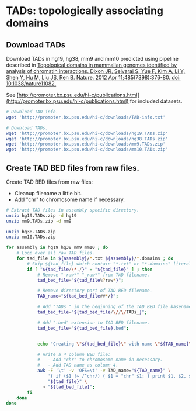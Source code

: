 # TADs: topologically associating domains

## Download TADs

Download TADs in hg19, hg38, mm9 and mm10 predicted using pipeline described in
[Topological domains in mammalian genomes identified by analysis of chromatin interactions.
 Dixon JR, Selvaraj S, Yue F, Kim A, Li Y, Shen Y, Hu M, Liu JS, Ren B.
 Nature. 2012 Apr 11;485(7398):376-80. doi: 10.1038/nature11082.
](https://www.ncbi.nlm.nih.gov/pubmed/22495300)

See [http://promoter.bx.psu.edu/hi-c/publications.html](http://promoter.bx.psu.edu/hi-c/publications.html)
for included datasets.

```bash
# Download TAD info.
wget 'http://promoter.bx.psu.edu/hi-c/downloads/TAD-info.txt'

# Download TADs.
wget 'http://promoter.bx.psu.edu/hi-c/downloads/hg19.TADs.zip'
wget 'http://promoter.bx.psu.edu/hi-c/downloads/hg38.TADs.zip'
wget 'http://promoter.bx.psu.edu/hi-c/downloads/mm9.TADs.zip'
wget 'http://promoter.bx.psu.edu/hi-c/downloads/mm10.TADs.zip'
```



## Create TAD BED files from raw files.

Create TAD BED files from raw files:
  - Cleanup filename a little bit.
  - Add "chr" to chromosome name if necessary.


```bash
# Extract TAD files in assembly specific directory.
unzip hg19.TADs.zip -d hg19
unzip mm9.TADs.zip -d mm9

unzip hg38.TADs.zip
unzip mm10.TADs.zip

for assembly in hg19 hg38 mm9 mm10 ; do
    # Loop over all raw TAD files.
    for tad_file in ${assembly}/*.txt ${assembly}/*.domains ; do
        # Skip ${tad_file} which contain "*.txt" or "*.domains" literally (no files matching glob pattern).
        if [ "${tad_file/\*./}" = "${tad_file}" ] ; then
            # Remove "-raw*" "_raw*" from TAD filename.
            tad_bed_file="${tad_file%?raw*}";

            # Remove directory part of TAD BED filename.
            TAD_name="${tad_bed_file##*/}";

            # Add "TADs_" in the beginning of the TAD BED file basename.
            tad_bed_file="${tad_bed_file/\//\/TADs_}";

            # Add ".bed" extension to TAD BED filename.
            tad_bed_file="${tad_bed_file}.bed";


            echo "Creating \"${tad_bed_file}\" with name \"${TAD_name}\".";

            # Write a 4 column BED file:
            #   - Add "chr" to chromosome name in necessary.
            #   - Add TAD name as column 4.
            awk -F '\t' -v 'OFS=\t' -v TAD_name="${TAD_name}" \
                '{ if ($1 !~ /^chr/) { $1 = "chr" $1; } print $1, $2, $3, TAD_name; }' \
                "${tad_file}" \
              > "${tad_bed_file}";
        fi
    done
done
```
